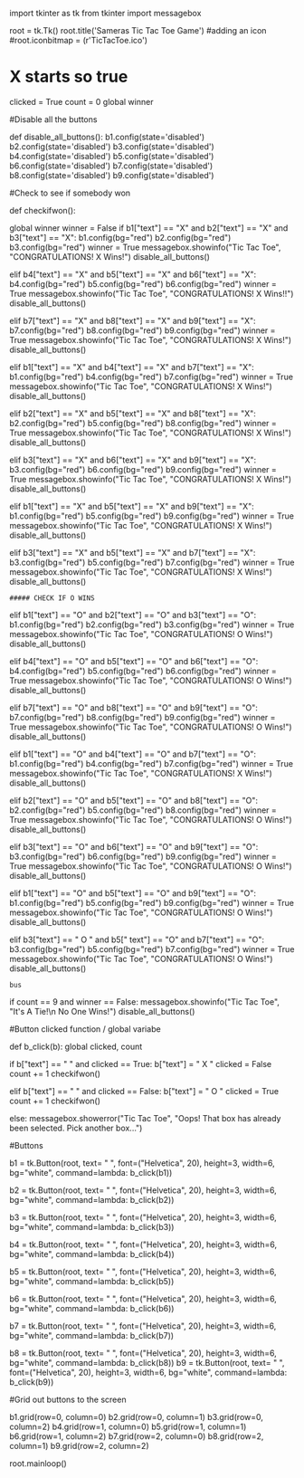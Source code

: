 import tkinter as tk 
from tkinter import messagebox

root = tk.Tk()
root.title('Sameras Tic Tac Toe Game')
#adding an icon
#root.iconbitmap = (r'TicTacToe.ico')

# X starts so true  

clicked = True
count = 0
global winner

#Disable all the buttons 

def disable_all_buttons():
  b1.config(state='disabled')
  b2.config(state='disabled')
  b3.config(state='disabled')
  b4.config(state='disabled')
  b5.config(state='disabled')
  b6.config(state='disabled')
  b7.config(state='disabled')
  b8.config(state='disabled')
  b9.config(state='disabled')

#Check to see if somebody won 
  
def checkifwon():
  
  global winner
  winner = False 
  if b1["text"] == "X" and b2["text"] == "X" and b3["text"] == "X":
    b1.config(bg="red")
    b2.config(bg="red")
    b3.config(bg="red")
    winner = True 
    messagebox.showinfo("Tic Tac Toe", "CONGRATULATIONS! X Wins!")
    disable_all_buttons()
    

  elif b4["text"] == "X" and b5["text"] == "X" and b6["text"]  == "X":
    b4.config(bg="red")
    b5.config(bg="red")
    b6.config(bg="red")
    winner = True
    messagebox.showinfo("Tic Tac Toe", "CONGRATULATIONS!  X Wins!!")
    disable_all_buttons()
     
  

  elif b7["text"] == "X" and b8["text"] == "X" and b9["text"] == "X":
    b7.config(bg="red")
    b8.config(bg="red")
    b9.config(bg="red")
    winner = True 
    messagebox.showinfo("Tic Tac Toe", "CONGRATULATIONS! X Wins!")
    disable_all_buttons()
     

  elif b1["text"] == "X" and b4["text"] == "X" and b7["text"] == "X":
    b1.config(bg="red")
    b4.config(bg="red")
    b7.config(bg="red")
    winner = True 
    messagebox.showinfo("Tic Tac Toe", "CONGRATULATIONS! X Wins!")
    disable_all_buttons()
     

  elif b2["text"] == "X" and b5["text"] == "X" and b8["text"] == "X":
    b2.config(bg="red")
    b5.config(bg="red")
    b8.config(bg="red")
    winner = True 
    messagebox.showinfo("Tic Tac Toe", "CONGRATULATIONS! X Wins!")
    disable_all_buttons()
     
    
  elif b3["text"] == "X" and b6["text"] == "X" and b9["text"] == "X":
    b3.config(bg="red")
    b6.config(bg="red")
    b9.config(bg="red")
    winner = True 
    messagebox.showinfo("Tic Tac Toe", "CONGRATULATIONS! X Wins!")
    disable_all_buttons()
     

  elif b1["text"] == "X" and b5["text"] == "X" and b9["text"] == "X":
    b1.config(bg="red")
    b5.config(bg="red")
    b9.config(bg="red")
    winner = True  
    messagebox.showinfo("Tic Tac Toe", "CONGRATULATIONS! X Wins!")
    disable_all_buttons()
     

  elif b3["text"] == "X" and b5["text"] == "X" and b7["text"] == "X":
    b3.config(bg="red")
    b5.config(bg="red")
    b7.config(bg="red")
    winner = True 
    messagebox.showinfo("Tic Tac Toe", "CONGRATULATIONS! X Wins!")
    disable_all_buttons()
     

    ##### CHECK IF O WINS 

  elif b1["text"] == "O" and b2["text"] == "O" and b3["text"] == "O":
    b1.config(bg="red")
    b2.config(bg="red")
    b3.config(bg="red")
    winner = True 
    messagebox.showinfo("Tic Tac Toe", "CONGRATULATIONS! O Wins!")
    disable_all_buttons()
     

  elif b4["text"] == "O" and b5["text"] == "O" and b6["text"] == "O":
    b4.config(bg="red")
    b5.config(bg="red")
    b6.config(bg="red")
    winner = True 
    messagebox.showinfo("Tic Tac Toe", "CONGRATULATIONS! O Wins!")
    disable_all_buttons()
     

  elif b7["text"] == "O" and b8["text"] == "O" and b9["text"] == "O":
    b7.config(bg="red")
    b8.config(bg="red")
    b9.config(bg="red")
    winner = True 
    messagebox.showinfo("Tic Tac Toe", "CONGRATULATIONS! O Wins!")
    disable_all_buttons()
     

  elif b1["text"] == "O" and b4["text"] == "O" and b7["text"] == "O":
    b1.config(bg="red")
    b4.config(bg="red")
    b7.config(bg="red")
    winner = True 
    messagebox.showinfo("Tic Tac Toe", "CONGRATULATIONS! X Wins!")
    disable_all_buttons()
     

  elif b2["text"] == "O" and b5["text"] == "O" and b8["text"] == "O":
    b2.config(bg="red")
    b5.config(bg="red")
    b8.config(bg="red")
    winner = True 
    messagebox.showinfo("Tic Tac Toe", "CONGRATULATIONS! O Wins!")
    disable_all_buttons()
    
    
  elif b3["text"] == "O" and b6["text"] == "O" and b9["text"] == "O":
    b3.config(bg="red")
    b6.config(bg="red")
    b9.config(bg="red")
    winner = True 
    messagebox.showinfo("Tic Tac Toe", "CONGRATULATIONS! O Wins!")
    disable_all_buttons()
     


  elif b1["text"] == "O" and b5["text"] == "O" and b9["text"] == "O":
    b1.config(bg="red")
    b5.config(bg="red")
    b9.config(bg="red")
    winner = True 
    messagebox.showinfo("Tic Tac Toe", "CONGRATULATIONS! O Wins!")
    disable_all_buttons()
     

  elif b3["text"] == " O " and b5[" text"] == "O" and b7["text"] == "O":
    b3.config(bg="red")
    b5.config(bg="red")
    b7.config(bg="red")
    winner = True 
    messagebox.showinfo("Tic Tac Toe", "CONGRATULATIONS! O Wins!")
    disable_all_buttons()
     
    
	
    bus
  if count == 9 and winner == False:
		  messagebox.showinfo("Tic Tac Toe", "It's A Tie!\n No One Wins!")
		  disable_all_buttons()
    
#Button clicked function / global variabe

def b_click(b):
  global clicked, count

  if b["text"] == " " and clicked == True:
    b["text"] = " X "
    clicked = False
    count += 1
    checkifwon()
    
        
  
  elif b["text"] == " " and clicked == False:
    b["text"] = " O "
    clicked = True
    count += 1
    checkifwon()
        
          
  else: 
    messagebox.showerror("Tic Tac Toe", "Oops! That box has already been selected. Pick another box...")
     
      
  
  

#Buttons

b1 = tk.Button(root, text= " ", font=("Helvetica", 20), height=3, width=6, bg="white", command=lambda: b_click(b1))

b2 = tk.Button(root, text= " ", font=("Helvetica", 20), height=3, width=6, bg="white", command=lambda: b_click(b2))

b3 = tk.Button(root, text= " ", font=("Helvetica", 20), height=3, width=6, bg="white", command=lambda: b_click(b3))

b4 = tk.Button(root, text= " ", font=("Helvetica", 20), height=3, width=6, bg="white", command=lambda: b_click(b4))

b5 = tk.Button(root, text= " ", font=("Helvetica", 20), height=3, width=6, bg="white", command=lambda: b_click(b5))

b6 = tk.Button(root, text= " ", font=("Helvetica", 20), height=3, width=6, bg="white", command=lambda: b_click(b6))

b7 = tk.Button(root, text= " ", font=("Helvetica", 20), height=3, width=6, bg="white", command=lambda: b_click(b7))

b8 = tk.Button(root, text= " ", font=("Helvetica", 20), height=3, width=6, bg="white", command=lambda: b_click(b8))
b9 = tk.Button(root, text= " ", font=("Helvetica", 20), height=3, width=6, bg="white", command=lambda: b_click(b9))

#Grid out buttons to the screen 

b1.grid(row=0, column=0)
b2.grid(row=0, column=1)
b3.grid(row=0, column=2)
b4.grid(row=1, column=0)
b5.grid(row=1, column=1)
b6.grid(row=1, column=2)
b7.grid(row=2, column=0)
b8.grid(row=2, column=1)
b9.grid(row=2, column=2)



root.mainloop()
